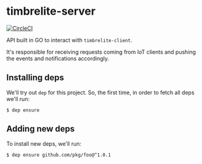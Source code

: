 # timbrelite-server

[![CircleCI](https://circleci.com/gh/adriangonz/timbrelite-server.svg?style=shield&circle-token=0553dee2b0d94b2637fd99cb98b9450128cb6c33)](https://circleci.com/gh/adriangonz/timbrelite-server)

API built in GO to interact with `timbrelite-client`.

It's responsible for receiving requests coming from IoT clients and pushing the events and notifications accordingly.

## Installing deps
We'll try out `dep` for this project. So, the first time, in order to fetch all deps we'll run:

```console
$ dep ensure
```

## Adding new deps

To install new deps, we'll run:

```console
$ dep ensure github.com/pkg/foo@^1.0.1
```
